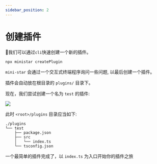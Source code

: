 ```yaml
---
sidebar_position: 2
---
```


# 创建插件

我们可以通过`cli`快速创建一个新的插件。

```bash
npx ministar createPlugin
```

`mini-star` 会通过一个交互式终端程序询问一些问题, 以最后创建一个插件。

插件会自动放在根目录的 `plugins/` 目录下。

现在，我们尝试创建一个名为 `test` 的插件:

![](/img/docs/createPlugin.jpg)

此时 `<root>/plugins` 目录应当如下:
```
./plugins
└── test
    ├── package.json
    ├── src
    │   └── index.ts
    └── tsconfig.json
```

一个最简单的插件完成了，以 `index.ts` 为入口开始你的插件之旅
